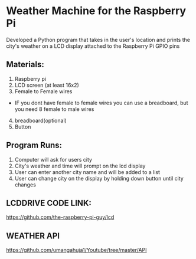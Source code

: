 # Weather Machine for the Raspberry Pi

Developed a Python program that takes in the user's location and prints the city's weather on a LCD display attached to the Raspberry Pi GPIO pins

## Materials:
1. Raspberry pi
2. LCD screen (at least 16x2)
3. Female to Female wires
* IF you dont have female to female wires you can use a breadboard, but you need 8 female to male wires
4. breadboard(optional)
5. Button


## Program Runs:
1. Computer will ask for users city
2. City's weather and time will prompt  on the lcd display
3. User can enter another city name and will be added to a list
4. User can change city on the display by holding down button until city changes




## LCDDRIVE CODE LINK:
https://github.com/the-raspberry-pi-guy/lcd

## WEATHER API
https://github.com/umangahuja1/Youtube/tree/master/API

```
